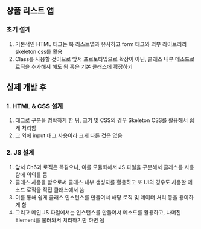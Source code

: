 ## 상품 리스트 앱

### 초기 설계
1. 기본적인 HTML 태그는 북 리스트앱과 유사하고 form 태그와 외부 라이브러리 skeleton css를 활용
2. Class를 사용할 것이므로 앞서 프로토타입으로 확장이 아닌, 클래스 내부 메소드로 로직을 추가해서 해도 됨 혹은 기본 클래스에 확장하기

## 실제 개발 후

### 1. HTML & CSS 설계
1. 태그로 구분을 명확하게 한 뒤, 크기 및 CSS의 경우 Skeleton CSS를 활용해서 쉽게 처리함
2. 그 외에 input 태그 사용이라 크게 다른 것은 없음

### 2. JS 설계
1. 앞서 Ch6과 로직은 똑같으나, 이를 모듈화해서 JS 파일을 구분해서 클래스를 사용함에 의의를 둠
2. 클래스 사용을 함으로써 클래스 내부 생성자를 활용하고 또 UI의 경우도 사용할 메소드 로직을 직접 클래스에서 씀
3. 이를 통해 쉽게 클래스 인스턴스를 만들어서 해당 로직 및 데이터 처리 등을 용이하게 함
4. 그리고 메인 JS 파일에서는 인스턴스를 만들어서 메소드를 활용하고, 나머진 Element를 불러와서 처리하기만 하면 됨